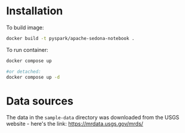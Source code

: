 # Installation

To build image:

```bash
docker build -t pyspark/apache-sedona-notebook .
```

To run container:

```bash
docker compose up

#or detached:
docker compose up -d
```


# Data sources

The data in the `sample-data` directory was downloaded from the USGS website - here's the link: https://mrdata.usgs.gov/mrds/